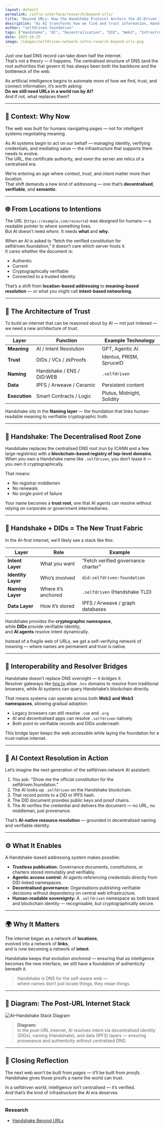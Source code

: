 ```yaml
---
layout: default
permalink: /infra-interface/research/beyond-urls/
title: "Beyond URLs: How the Handshake Protocol Anchors the AI-Driven Internet"
description: "As AI transforms how we find and trust information, Handshake offers a decentralised foundation for meaning, identity, and authenticity in a post-URL world."
author: "selfdriven.foundation"
tags: ["Handshake", "AI", "Decentralisation", "DID", "Web3", "Infrastructure"]
date: 2025-10-25
image: /images/selfdriven-network-infra-rsearch-beyond-urls.png
---
```


Just one bad DNS record can take down half the internet.  
That’s not a theory — it happens. The centralised structure of DNS (and the root authorities that govern it) has always been both the backbone and the bottleneck of the web.  

As artificial intelligence begins to automate more of how we find, trust, and connect information, it’s worth asking:  
**Do we still need URLs in a world run by AI?**  
And if not, what replaces them?

---

## 🧭 Context: Why Now

The web was built for humans navigating pages — not for intelligent systems negotiating meaning.  

As AI systems begin to act on our behalf — managing identity, verifying credentials, and mediating value — the infrastructure that supports them needs to evolve.  
The URL, the certificate authority, and even the server are relics of a centralised era.  

We’re entering an age where *context*, *trust*, and *intent* matter more than *location*.  
That shift demands a new kind of addressing — one that’s **decentralised**, **verifiable**, and **semantic**.  

---

## 🌐 From Locations to Intentions

The URL (`https://example.com/resource`) was designed for humans — a readable pointer to where something lives.  
But AI doesn’t need *where.* It needs **what** and **why.**

When an AI is asked to “fetch the verified constitution for selfdriven.foundation,” it doesn’t care which server hosts it.  
It cares whether the document is:
- Authentic  
- Current  
- Cryptographically verifiable  
- Connected to a trusted identity  

That’s a shift from **location-based addressing** to **meaning-based resolution** — or what you might call **intent-based networking**.

---

## 🧩 The Architecture of Trust

To build an internet that can be reasoned about by AI — not just indexed — we need a new architecture of trust.

| Layer | Function | Example Technology |
|--------|-----------|--------------------|
| **Meaning** | AI / Intent Resolution | GPT, Agentic AI |
| **Trust** | DIDs / VCs / zkProofs | Identus, PRISM, SpruceID |
| **Naming** | Handshake / ENS / DID:WEB | `.selfdriven` |
| **Data** | IPFS / Arweave / Ceramic | Persistent content |
| **Execution** | Smart Contracts / Logic | Plutus, Midnight, Solidity |

Handshake sits in the **Naming layer** — the foundation that links human-readable meaning to verifiable cryptographic truth.

---

## 🔗 Handshake: The Decentralised Root Zone

Handshake replaces the centralised DNS root (run by ICANN and a few large registries) with a **blockchain-based registry of top-level domains**.  
When you own a Handshake name like `.selfdriven`, you don’t lease it — you own it cryptographically.

That means:
- No registrar middlemen  
- No renewals  
- No single point of failure  

Your name becomes a **trust root**, one that AI agents can resolve without relying on corporate or government intermediaries.

---

## 🪪 Handshake + DIDs = The New Trust Fabric

In the AI-first internet, we’ll likely see a stack like this:

| Layer | Role | Example |
|-------|------|----------|
| **Intent Layer** | What you want | “Fetch verified governance charter” |
| **Identity Layer** | Who’s involved | `did:selfdriven:foundation` |
| **Naming Layer** | Where it’s anchored | `.selfdriven` (Handshake TLD) |
| **Data Layer** | How it’s stored | IPFS / Arweave / graph databases |

Handshake provides the **cryptographic namespace**,  
while **DIDs** provide verifiable identity,  
and **AI agents** resolve intent dynamically.

Instead of a fragile web of URLs, we get a self-verifying network of meaning — where names are permanent and trust is native.

---

## 🌉 Interoperability and Resolver Bridges

Handshake doesn’t replace DNS overnight — it *bridges* it.  
Resolver gateways like [hns.to](https://hns.to) allow `.hns` domains to resolve from traditional browsers, while AI systems can query Handshake’s blockchain directly.  

That means systems can operate across both **Web2 and Web3 namespaces**, allowing gradual adoption:
- Legacy browsers can still resolve `.com` and `.org`
- AI and decentralised apps can resolve `.selfdriven` natively
- Both point to verifiable records and DIDs underneath

This bridge layer keeps the web accessible while laying the foundation for a trust-native internet.

---

## 🤖 AI Context Resolution in Action

Let’s imagine the next generation of the selfdriven.network AI assistant:

1. You ask: “Show me the official constitution for the selfdriven.foundation.”  
2. The AI looks up `.selfdriven` on the Handshake blockchain.  
3. That record points to a DID or IPFS hash.  
4. The DID document provides public keys and proof chains.  
5. The AI verifies the credential and delivers the document — no URL, no middleman, just provenance.

That’s **AI-native resource resolution** — grounded in decentralised naming and verifiable identity.

---

## ⚙️ What It Enables

A Handshake-based addressing system makes possible:
- **Trustless publication:** Governance documents, constitutions, or charters stored immutably and verifiably.  
- **Agentic access control:** AI agents referencing credentials directly from DID-linked namespaces.  
- **Decentralised governance:** Organisations publishing verifiable decisions without dependency on central web infrastructure.  
- **Human-readable sovereignty:** A `.selfdriven` namespace as both brand and blockchain identity — recognisable, but cryptographically secure.

---

## 🌍 Why It Matters

The internet began as a network of **locations**,  
evolved into a network of **links**,  
and is now becoming a network of **intent**.  

Handshake keeps that evolution *anchored* — ensuring that as intelligence becomes the new interface, we still have a foundation of authenticity beneath it.

> Handshake is DNS for the self-aware web —  
> where names don’t just locate things, they mean things.

---

## 🧠 Diagram: The Post-URL Internet Stack

![AI–Handshake Stack Diagram](/images/handshake-ai-stack.svg)

> **Diagram:**  
> In the post-URL internet, AI resolves intent via decentralised identity (DIDs), naming (Handshake), and data (IPFS) layers — ensuring provenance and authenticity without centralised DNS.

---

## 🔮 Closing Reflection

The next web won’t be built from *pages* — it’ll be built from *proofs.*  
Handshake gives those proofs a name the world can trust.  

In a selfdriven world, intelligence isn’t centralised — it’s verified.  
And that’s the kind of infrastructure the AI era deserves.

---

### Research

- [Handshake Beyond URLs](/infra-interface/research/handshake-beyond-urls/)